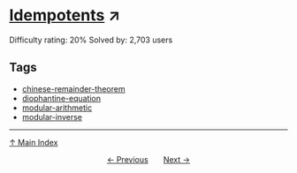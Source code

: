 # [Idempotents](https://projecteuler.net/problem=407) ↗️

Difficulty rating: 20%
Solved by: 2,703 users
## Tags

- [chinese-remainder-theorem](../tags/chinese-remainder-theorem.md)
- [diophantine-equation](../tags/diophantine-equation.md)
- [modular-arithmetic](../tags/modular-arithmetic.md)
- [modular-inverse](../tags/modular-inverse.md)



---

[↑ Main Index](../README.md)


<div align=center><a href='406.md'>← Previous</a> &nbsp;&nbsp; &nbsp;&nbsp;  <a href='408.md'>Next →</a></div>
